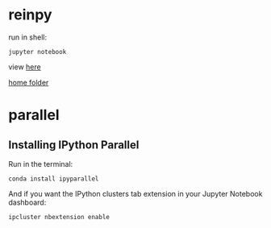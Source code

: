 # reinpy

run in shell:
```
jupyter notebook
```

view [here](http://nbviewer.ipython.org/)

[home folder](http://localhost:8888/tree/OneDrive%20-%20NINA/E/Work/Projects/RenewableReindeer/python_notebooks)



# parallel
## Installing IPython Parallel

Run in the terminal:
```
conda install ipyparallel
```
And if you want the IPython clusters tab extension in your Jupyter Notebook dashboard:
```
ipcluster nbextension enable
```

